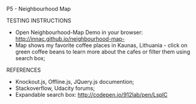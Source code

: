 P5 - Neighbourhood Map

TESTING INSTRUCTIONS

- Open Neighbourhood-Map Demo in your browser: http://innac.github.io/neighbourhood-map-
- Map shows my favorite coffee places in Kaunas, Lithuania - click on green coffee beans to learn more about the cafes or filter them using search box;

REFERENCES

- Knockout.js, Offline.js, JQuery.js documention;
- Stackoverflow, Udacity forums;
- Expandable search box: http://codepen.io/912lab/pen/LsplC

